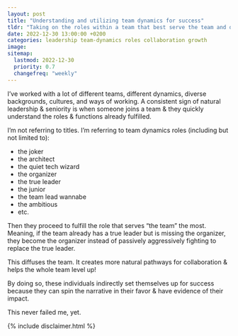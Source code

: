 ```yaml
---
layout: post
title: "Understanding and utilizing team dynamics for success"
tldr: "Taking on the roles within a team that best serve the team and demonstrating value can set individuals up for success and improve the entire team."
date: 2022-12-30 13:00:00 +0200
categories: leadership team-dynamics roles collaboration growth
image: 
sitemap:
  lastmod: 2022-12-30
  priority: 0.7
  changefreq: "weekly"
---
```


I’ve worked with a lot of different teams, different dynamics, diverse backgrounds, cultures, and ways of working. A consistent sign of natural leadership & seniority is when someone joins a team & they quickly understand the roles & functions already fulfilled.

I’m not referring to titles. I’m referring to team dynamics roles (including but not limited to):

- the joker
- the architect
- the quiet tech wizard
- the organizer
- the true leader
- the junior
- the team lead wannabe
- the ambitious
- etc.

Then they proceed to fulfill the role that serves “the team” the most. Meaning, if the team already has a true leader but is missing the organizer, they become the organizer instead of passively aggressively fighting to replace the true leader.

This diffuses the team. It creates more natural pathways for collaboration & helps the whole team level up!

By doing so, these individuals indirectly set themselves up for success because they can spin the narrative in their favor & have evidence of their impact.

This never failed me, yet.

{% include disclaimer.html %}
